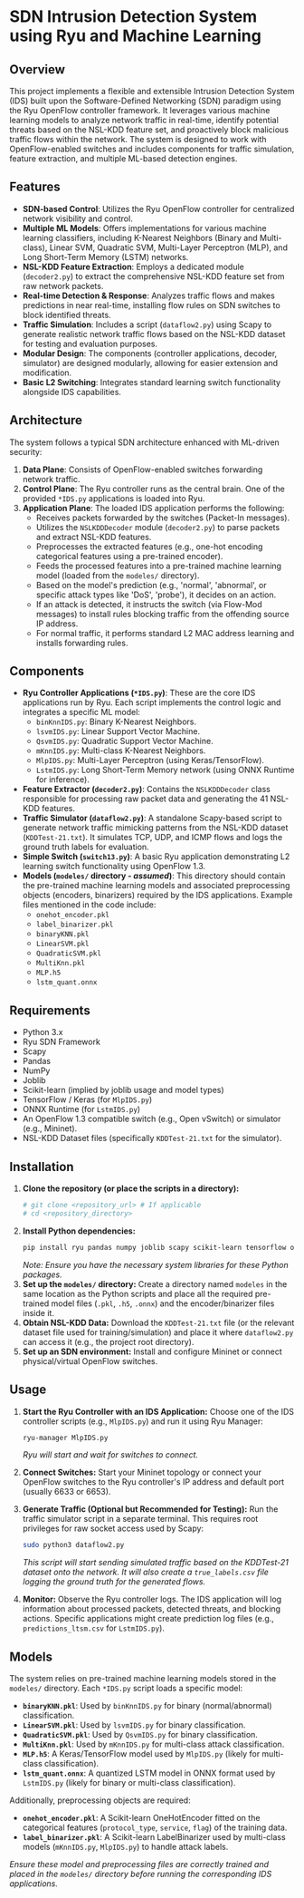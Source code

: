 

# SDN Intrusion Detection System using Ryu and Machine Learning

## Overview

This project implements a flexible and extensible Intrusion Detection System (IDS) built upon the Software-Defined Networking (SDN) paradigm using the Ryu OpenFlow controller framework. It leverages various machine learning models to analyze network traffic in real-time, identify potential threats based on the NSL-KDD feature set, and proactively block malicious traffic flows within the network. The system is designed to work with OpenFlow-enabled switches and includes components for traffic simulation, feature extraction, and multiple ML-based detection engines.

## Features

*   **SDN-based Control**: Utilizes the Ryu OpenFlow controller for centralized network visibility and control.
*   **Multiple ML Models**: Offers implementations for various machine learning classifiers, including K-Nearest Neighbors (Binary and Multi-class), Linear SVM, Quadratic SVM, Multi-Layer Perceptron (MLP), and Long Short-Term Memory (LSTM) networks.
*   **NSL-KDD Feature Extraction**: Employs a dedicated module (`decoder2.py`) to extract the comprehensive NSL-KDD feature set from raw network packets.
*   **Real-time Detection & Response**: Analyzes traffic flows and makes predictions in near real-time, installing flow rules on SDN switches to block identified threats.
*   **Traffic Simulation**: Includes a script (`dataflow2.py`) using Scapy to generate realistic network traffic flows based on the NSL-KDD dataset for testing and evaluation purposes.
*   **Modular Design**: The components (controller applications, decoder, simulator) are designed modularly, allowing for easier extension and modification.
*   **Basic L2 Switching**: Integrates standard learning switch functionality alongside IDS capabilities.

## Architecture

The system follows a typical SDN architecture enhanced with ML-driven security:

1.  **Data Plane**: Consists of OpenFlow-enabled switches forwarding network traffic.
2.  **Control Plane**: The Ryu controller runs as the central brain. One of the provided `*IDS.py` applications is loaded into Ryu.
3.  **Application Plane**: The loaded IDS application performs the following:
    *   Receives packets forwarded by the switches (Packet-In messages).
    *   Utilizes the `NSLKDDDecoder` module (`decoder2.py`) to parse packets and extract NSL-KDD features.
    *   Preprocesses the extracted features (e.g., one-hot encoding categorical features using a pre-trained encoder).
    *   Feeds the processed features into a pre-trained machine learning model (loaded from the `modeles/` directory).
    *   Based on the model's prediction (e.g., 'normal', 'abnormal', or specific attack types like 'DoS', 'probe'), it decides on an action.
    *   If an attack is detected, it instructs the switch (via Flow-Mod messages) to install rules blocking traffic from the offending source IP address.
    *   For normal traffic, it performs standard L2 MAC address learning and installs forwarding rules.

## Components

*   **Ryu Controller Applications (`*IDS.py`)**: These are the core IDS applications run by Ryu. Each script implements the control logic and integrates a specific ML model:
    *   `binKnnIDS.py`: Binary K-Nearest Neighbors.
    *   `lsvmIDS.py`: Linear Support Vector Machine.
    *   `QsvmIDS.py`: Quadratic Support Vector Machine.
    *   `mKnnIDS.py`: Multi-class K-Nearest Neighbors.
    *   `MlpIDS.py`: Multi-Layer Perceptron (using Keras/TensorFlow).
    *   `LstmIDS.py`: Long Short-Term Memory network (using ONNX Runtime for inference).
*   **Feature Extractor (`decoder2.py`)**: Contains the `NSLKDDDecoder` class responsible for processing raw packet data and generating the 41 NSL-KDD features.
*   **Traffic Simulator (`dataflow2.py`)**: A standalone Scapy-based script to generate network traffic mimicking patterns from the NSL-KDD dataset (`KDDTest-21.txt`). It simulates TCP, UDP, and ICMP flows and logs the ground truth labels for evaluation.
*   **Simple Switch (`switch13.py`)**: A basic Ryu application demonstrating L2 learning switch functionality using OpenFlow 1.3.
*   **Models (`modeles/` directory - *assumed*)**: This directory should contain the pre-trained machine learning models and associated preprocessing objects (encoders, binarizers) required by the IDS applications. Example files mentioned in the code include:
    *   `onehot_encoder.pkl`
    *   `label_binarizer.pkl`
    *   `binaryKNN.pkl`
    *   `LinearSVM.pkl`
    *   `QuadraticSVM.pkl`
    *   `MultiKnn.pkl`
    *   `MLP.h5`
    *   `lstm_quant.onnx`

## Requirements

*   Python 3.x
*   Ryu SDN Framework
*   Scapy
*   Pandas
*   NumPy
*   Joblib
*   Scikit-learn (implied by joblib usage and model types)
*   TensorFlow / Keras (for `MlpIDS.py`)
*   ONNX Runtime (for `LstmIDS.py`)
*   An OpenFlow 1.3 compatible switch (e.g., Open vSwitch) or simulator (e.g., Mininet).
*   NSL-KDD Dataset files (specifically `KDDTest-21.txt` for the simulator).

## Installation

1.  **Clone the repository (or place the scripts in a directory):**
    ```bash
    # git clone <repository_url> # If applicable
    # cd <repository_directory>
    ```
2.  **Install Python dependencies:**
    ```bash
    pip install ryu pandas numpy joblib scapy scikit-learn tensorflow onnxruntime
    ```
    *Note: Ensure you have the necessary system libraries for these Python packages.*
3.  **Set up the `modeles/` directory:** Create a directory named `modeles` in the same location as the Python scripts and place all the required pre-trained model files (`.pkl`, `.h5`, `.onnx`) and the encoder/binarizer files inside it.
4.  **Obtain NSL-KDD Data:** Download the `KDDTest-21.txt` file (or the relevant dataset file used for training/simulation) and place it where `dataflow2.py` can access it (e.g., the project root directory).
5.  **Set up an SDN environment:** Install and configure Mininet or connect physical/virtual OpenFlow switches.

## Usage

1.  **Start the Ryu Controller with an IDS Application:**
    Choose one of the IDS controller scripts (e.g., `MlpIDS.py`) and run it using Ryu Manager:
    ```bash
    ryu-manager MlpIDS.py
    ```
    *Ryu will start and wait for switches to connect.*

2.  **Connect Switches:** Start your Mininet topology or connect your OpenFlow switches to the Ryu controller's IP address and default port (usually 6633 or 6653).

3.  **Generate Traffic (Optional but Recommended for Testing):**
    Run the traffic simulator script in a separate terminal. This requires root privileges for raw socket access used by Scapy:
    ```bash
    sudo python3 dataflow2.py
    ```
    *This script will start sending simulated traffic based on the KDDTest-21 dataset onto the network. It will also create a `true_labels.csv` file logging the ground truth for the generated flows.*

4.  **Monitor:** Observe the Ryu controller logs. The IDS application will log information about processed packets, detected threats, and blocking actions. Specific applications might create prediction log files (e.g., `predictions_ltsm.csv` for `LstmIDS.py`).

## Models

The system relies on pre-trained machine learning models stored in the `modeles/` directory. Each `*IDS.py` script loads a specific model:

*   **`binaryKNN.pkl`**: Used by `binKnnIDS.py` for binary (normal/abnormal) classification.
*   **`LinearSVM.pkl`**: Used by `lsvmIDS.py` for binary classification.
*   **`QuadraticSVM.pkl`**: Used by `QsvmIDS.py` for binary classification.
*   **`MultiKnn.pkl`**: Used by `mKnnIDS.py` for multi-class attack classification.
*   **`MLP.h5`**: A Keras/TensorFlow model used by `MlpIDS.py` (likely for multi-class classification).
*   **`lstm_quant.onnx`**: A quantized LSTM model in ONNX format used by `LstmIDS.py` (likely for binary or multi-class classification).

Additionally, preprocessing objects are required:

*   **`onehot_encoder.pkl`**: A Scikit-learn OneHotEncoder fitted on the categorical features (`protocol_type`, `service`, `flag`) of the training data.
*   **`label_binarizer.pkl`**: A Scikit-learn LabelBinarizer used by multi-class models (`mKnnIDS.py`, `MlpIDS.py`) to handle attack labels.

*Ensure these model and preprocessing files are correctly trained and placed in the `modeles/` directory before running the corresponding IDS applications.*
